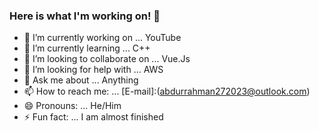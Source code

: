 ### Here is what I'm working on! 👋



- 🔭 I’m currently working on ... YouTube
- 🌱 I’m currently learning ... C++
- 👯 I’m looking to collaborate on ... Vue.Js
- 🤔 I’m looking for help with ... AWS
- 💬 Ask me about ... Anything
- 📫 How to reach me: ... [E-mail]:(abdurrahman272023@outlook.com)
- 😄 Pronouns: ... He/Him
- ⚡ Fun fact: ... I am almost finished
